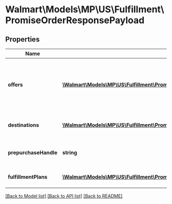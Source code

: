 # Walmart\Models\MP\US\Fulfillment\PromiseOrderResponsePayload

## Properties

Name | Type | Description | Notes
------------ | ------------- | ------------- | -------------
**offers** | [**\Walmart\Models\MP\US\Fulfillment\PromiseFulfillments200ResponsePayloadOffersInner[]**](PromiseFulfillments200ResponsePayloadOffersInner.md) | Offer details indicating available quantity vs required quantify for offer | [optional]
**destinations** | [**\Walmart\Models\MP\US\Fulfillment\PromiseFulfillments200ResponsePayloadDestinationsInner[]**](PromiseFulfillments200ResponsePayloadDestinationsInner.md) | Customer order destination details. | [optional]
**prepurchaseHandle** | **string** | The identifier to identify the response. | [optional]
**fulfillmentPlans** | [**\Walmart\Models\MP\US\Fulfillment\PromiseFulfillments200ResponsePayloadFulfillmentPlansInner[]**](PromiseFulfillments200ResponsePayloadFulfillmentPlansInner.md) | Fulfillment plans details. | [optional]


[[Back to Model list]](./) [[Back to API list]](../../../../../README.md#supported-apis) [[Back to README]](../../../../../README.md)
